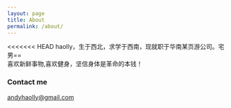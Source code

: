 ```yaml
---
layout: page
title: About
permalink: /about/
---
```


<<<<<<< HEAD
haolly，生于西北，求学于西南，现就职于华南某页游公司。宅男==    
喜欢新鲜事物,喜欢健身，坚信身体是革命的本钱！


### Contact me

[andyhaolly@gmail.com](mailto:andyhaolly@gmail.com)
